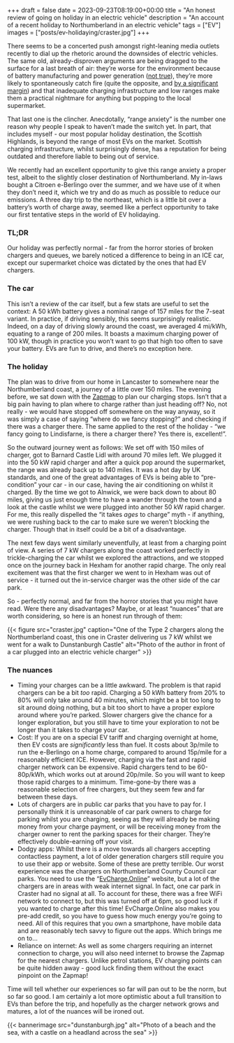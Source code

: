 +++ 
draft = false
date = 2023-09-23T08:19:00+00:00
title = "An honest review of going on holiday in an electric vehicle"
description = "An account of a recent holiday to Northumberland in an electric vehicle"
tags = ["EV"]
images = ["posts/ev-holidaying/craster.jpg"]
+++

There seems to be a concerted push amongst right-leaning media outlets recently to dial up the rhetoric around the downsides of electric vehicles. The same old, already-disproven arguments are being dragged to the surface for a last breath of air: they’re worse for the environment because of battery manufacturing and power generation ([not true](https://www.epa.gov/greenvehicles/electric-vehicle-myths)), they’re more likely to spontaneously catch fire (quite the opposite, and [by a significant margin](https://thedriven.io/2023/05/16/petrol-and-diesel-cars-20-times-more-likely-to-catch-fire-than-evs/)) and that inadequate charging infrastructure and low ranges make them a practical nightmare for anything but popping to the local supermarket.

That last one is the clincher. Anecdotally, “range anxiety” is the number one reason why people I speak to haven’t made the switch yet. In part, that includes myself - our most popular holiday destination, the Scottish Highlands, is beyond the range of most EVs on the market. Scottish charging infrastructure, whilst surprisingly dense, has a reputation for being outdated and therefore liable to being out of service.

We recently had an excellent opportunity to give this range anxiety a proper test, albeit to the slightly closer destination of Northumberland. My in-laws bought a Citroen e-Berlingo over the summer, and we have use of it when they don’t need it, which we try and do as much as possible to reduce our emissions. A three day trip to the northeast, which is a little bit over a battery’s worth of charge away, seemed like a perfect opportunity to take our first tentative steps in the world of EV holidaying.

### TL;DR

Our holiday was perfectly normal - far from the horror stories of broken chargers and queues, we barely noticed a difference to being in an ICE car, except our supermarket choice was dictated by the ones that had EV chargers.

### The car

This isn’t a review of the car itself, but a few stats are useful to set the context: A 50 kWh battery gives a nominal range of 157 miles for the 7-seat variant. In practice, if driving sensibly, this seems surprisingly realistic. Indeed, on a day of driving slowly around the coast, we averaged 4 mi/kWh, equating to a range of 200 miles. It boasts a maximum charging power of 100 kW, though in practice you won’t want to go that high too often to save your battery. EVs are fun to drive, and there’s no exception here. 

### The holiday

The plan was to drive from our home in Lancaster to somewhere near the Northumberland coast, a journey of a little over 150 miles. The evening before, we sat down with the [Zapmap](https://www.zap-map.com/) to plan our charging stops. Isn’t that a big pain having to plan where to charge rather than just heading off? No, not really - we would have stopped off somewhere on the way anyway, so it was simply a case of saying “where do we fancy stopping?” and checking if there was a charger there. The same applied to the rest of the holiday - “we fancy going to Lindisfarne, is there a charger there? Yes there is, excellent!”.

So the outward journey went as follows: We set off with 150 miles of charger, got to Barnard Castle Lidl with around 70 miles left. We plugged it into the 50 kW rapid charger and after a quick pop around the supermarket, the range was already back up to 140 miles. It was a hot day by UK standards, and one of the great advantages of EVs is being able to “pre-condition” your car - in our case, having the air conditioning on whilst it charged. By the time we got to Alnwick, we were back down to about 80 miles, giving us just enough time to have a wander through the town and a look at the castle whilst we were plugged into another 50 kW rapid charger. For me, this really dispelled the “it takes *ages* to charge” myth - if anything, we were rushing back to the car to make sure we weren’t blocking the charger. Though that in itself could be a bit of a disadvantage.

The next few days went similarly uneventfully, at least from a charging point of view. A series of 7 kW chargers along the coast worked perfectly in trickle-charging the car whilst we explored the attractions, and we stopped once on the journey back in Hexham for another rapid charge. The only real excitement was that the first charger we went to in Hexham was out of service - it turned out the in-service charger was the other side of the car park. 

So - perfectly normal, and far from the horror stories that you might have read. Were there any disadvantages? Maybe, or at least “nuances” that are worth considering, so here is an honest run through of them:

{{< figure src="craster.jpg" caption="One of the Type 2 chargers along the Northumberland coast, this one in Craster delivering us 7 kW whilst we went for a walk to Dunstanburgh Castle" alt="Photo of the author in front of a car plugged into an electric vehicle charger" >}}

### The nuances

- Timing your charges can be a little awkward. The problem is that rapid chargers can be a bit *too* rapid. Charging a 50 kWh battery from 20% to 80% will only take around 40 minutes, which might be a bit too long to sit around doing nothing, but a bit too short to have a proper explore around where you’re parked. Slower chargers give the chance for a longer exploration, but you still have to time your exploration to not be longer than it takes to charge your car.
- Cost: If you are on a special EV tariff and charging overnight at home, then EV costs are *significantly* less than fuel. It costs about 3p/mile to run the e-Berlingo on a home charge, compared to around 15p/mile for a reasonably efficient ICE. However, charging via the fast and rapid charger network can be expensive. Rapid chargers tend to be 60-80p/kWh, which works out at around 20p/mile. So you will want to keep those rapid charges to a minimum. Time-gone-by there was a reasonable selection of free chargers, but they seem few and far between these days.
- Lots of chargers are in public car parks that you have to pay for. I personally think it is unreasonable of car park owners to charge for parking whilst you are charging, seeing as they will already be making money from your charge payment, or will be receiving money from the charger owner to rent the parking spaces for their charger. They’re effectively double-earning off your visit.
- Dodgy apps: Whilst there is a move towards all chargers accepting contactless payment, a lot of older generation chargers still require you to use their app or website. Some of these are pretty terrible. Our worst experience was the chargers on Northumberland County Council car parks. You need to use the “[EvCharge.Online](http://EvCharge.Online)” website, but a lot of the chargers are in areas with weak internet signal. In fact, one car park in Craster had no signal at all. To account for these, there was a free WiFi network to connect to, but this was turned off at 6pm, so good luck if you wanted to charge after this time! EvCharge.Online also makes you pre-add credit, so you have to guess how much energy you’re going to need. All of this requires that you own a smartphone, have mobile data and are reasonably tech savvy to figure out the apps. Which brings me on to…
- Reliance on internet: As well as some chargers requiring an internet connection to charge, you will also need internet to browse the Zapmap for the nearest chargers. Unlike petrol stations, EV charging points can be quite hidden away - good luck finding them without the exact pinpoint on the Zapmap!

Time will tell whether our experiences so far will pan out to be the norm, but so far so good. I am certainly a lot more optimistic about a full transition to EVs than before the trip, and hopefully as the charger network grows and matures, a lot of the nuances will be ironed out.

{{< bannerimage src="dunstanburgh.jpg" alt="Photo of a beach and the sea, with a castle on a headland across the sea" >}}
